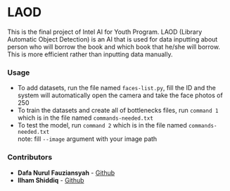 # LAOD
This is the final project of Intel AI for Youth Program. LAOD (Library Automatic Object Detection) is an AI that is used for data inputting about person who will borrow the book and which book that he/she will borrow. This is more efficient rather than inputting data manually. 

### Usage
* To add datasets, run the file named `faces-list.py`, fill the ID and the system will automatically open the camera and take the face photos of 250
* To train the datasets and create all of bottlenecks files, run `command 1` which is in the file named `commands-needed.txt`
* To test the model, run `command 2` which is in the file named `commands-needed.txt`<br/> note: fill `--image` argument with your image path

### Contributors
* **Dafa Nurul Fauziansyah** - [Github](https://github.com/dafanf)
* **Ilham Shiddiq** - [Github](https://github.com/IlhamShiddiq)
